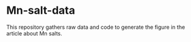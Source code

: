# Mn-salt-data

This repository gathers raw data and code to generate the figure in the article about Mn salts.
